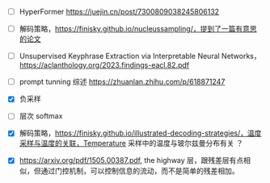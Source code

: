 
- [ ] HyperFormer https://juejin.cn/post/7300809038245806132
- [ ] 解码策略，https://finisky.github.io/nucleussampling/，提到了一篇有意思的论文 
- [ ] Unsupervised Keyphrase Extraction via Interpretable Neural Networks， https://aclanthology.org/2023.findings-eacl.82.pdf
- [ ] prompt tunning 综述 https://zhuanlan.zhihu.com/p/618871247
- [x] 负采样 
- [ ] 层次 softmax 
- [x] 解码策略，https://finisky.github.io/illustrated-decoding-strategies/，温度采样与温度的关联，Temperature 采样中的温度与玻尔兹曼分布有关 ？
- [x] https://arxiv.org/pdf/1505.00387.pdf, the highway 层，跟残差层有点相似，但通过门控机制，可以控制信息的流动，而不是简单的残差相加。

